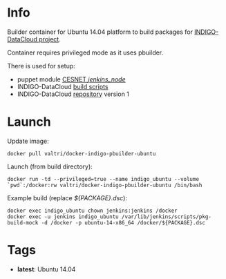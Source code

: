 # Info

Builder container for Ubuntu 14.04 platform to build packages for [INDIGO-DataCloud project](http://www.indigo-datacloud.eu/).

Container requires privileged mode as it uses pbuilder.

There is used for setup:

* puppet module [CESNET *jenkins\_node*](https://forge.puppet.com/cesnet/jenkins_node)
* INDIGO-DataCloud [build scripts](https://github.com/indigo-dc/jenkins-scripts)
* INDIGO-DataCloud [repository](http://repo.indigo-datacloud.eu/#two) version 1

# Launch

Update image:

    docker pull valtri/docker-indigo-pbuilder-ubuntu

Launch (from build directory):

    docker run -td --privileged=true --name indigo_ubuntu --volume `pwd`:/docker:rw valtri/docker-indigo-pbuilder-ubuntu /bin/bash

Example build (replace *${PACKAGE}.dsc*):

    docker exec indigo_ubuntu chown jenkins:jenkins /docker
    docker exec -u jenkins indigo_ubuntu /var/lib/jenkins/scripts/pkg-build-mock -d /docker -p ubuntu-14-x86_64 /docker/${PACKAGE}.dsc

# Tags

* **latest**: Ubuntu 14.04
